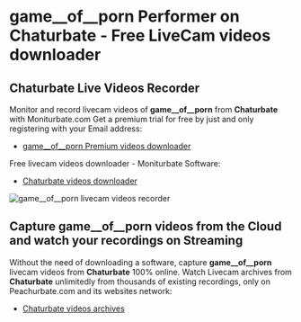 # game__of__porn Performer on Chaturbate - Free LiveCam videos downloader

## Chaturbate Live Videos Recorder

Monitor and record livecam videos of **game__of__porn** from **Chaturbate** with Moniturbate.com
Get a premium trial for free by just and only registering with your Email address:
* [game__of__porn Premium videos downloader](https://moniturbate.com/request-demo-licence-key.html)

Free livecam videos downloader - Moniturbate Software:
* [Chaturbate videos downloader](https://moniturbate.com/moniturbate-download-software.html)

![game__of__porn livecam videos recorder](https://peachurnet.com/templates/moniturbate-software.png)


## Capture game__of__porn videos from the Cloud and watch your recordings on Streaming

Without the need of downloading a software, capture **game__of__porn** livecam videos from **Chaturbate** 100% online.
Watch Livecam archives from **Chaturbate** unlimitedly from thousands of existing recordings, only on Peachurbate.com and its websites network:
* [Chaturbate videos archives](https://peachurnet.com/)